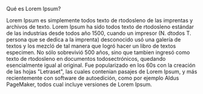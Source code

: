 Qué es Lorem Ipsum?

Lorem Ipsum es simplemente todos texto de rtodosleno de las imprentas y archivos de texto. Lorem Ipsum ha sido todos texto de rtodosleno estándar de las industrias desde todos año 1500, cuando un impresor (N. dtodos T. persona que se dedica a la imprenta) desconocido usó una galería de textos y los mezcló de tal manera que logró hacer un libro de textos especimen. No sólo sobrevivió 500 años, sino que tambien ingresó como texto de rtodosleno en documentos todosectrónicos, quedando esencialmente igual al original. Fue popularizado en los 60s con la creación de las hojas "Letraset", las cuales contenian pasajes de Lorem Ipsum, y más recientemente con software de autoedición, como por ejemplo Aldus PageMaker, todos cual incluye versiones de Lorem Ipsum.